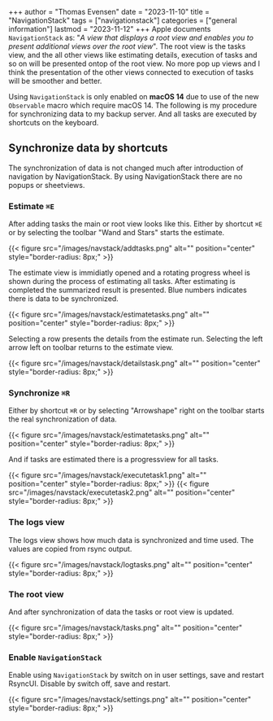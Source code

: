 +++
author = "Thomas Evensen"
date = "2023-11-10"
title =  "NavigationStack"
tags = ["navigationstack"]
categories = ["general information"]
lastmod = "2023-11-12"
+++
Apple documents `NavigationStack` as: "*A view that displays a root view and enables you to present additional views over the root view*".  The root view is the tasks view, and the all other views like estimating details, execution of tasks and so on will be presented ontop of the root view. No more pop up views and I think the presentation of the other views connected to execution of tasks will be smoother and better. 

Using `NavigationStack` is only enabled on **macOS 14** due to use of the new `Observable` macro which require macOS 14. The following is my procedure for synchronizing data to my backup server. And all tasks are executed by shortcuts on the keyboard.

## Synchronize data by shortcuts

The synchronization of data is not changed much after introduction of navigation by NavigationStack. By using NavigationStack there are no popups or sheetviews. 

### Estimate  `⌘E`

After adding tasks the main or root view looks like this.  Either by shortcut `⌘E` or by selecting the toolbar "Wand and Stars" starts the estimate.

{{< figure src="/images/navstack/addtasks.png" alt="" position="center" style="border-radius: 8px;" >}}

The estimate view is immidiatly opened and a rotating progress wheel is shown during the process of estimating all tasks. After estimating is completed the summarized result is presented. Blue numbers indicates there is data to be synchronized. 

{{< figure src="/images/navstack/estimatetasks.png" alt="" position="center" style="border-radius: 8px;" >}}

Selecting a row presents the details from the estimate run. Selecting the left arrow left on toolbar returns to the estimate view.

{{< figure src="/images/navstack/detailstask.png" alt="" position="center" style="border-radius: 8px;" >}}

### Synchronize  `⌘R`

Either by shortcut `⌘R` or by selecting  "Arrowshape" right on the toolbar starts the real synchronization of data.

{{< figure src="/images/navstack/estimatetasks.png" alt="" position="center" style="border-radius: 8px;" >}}

And if tasks are estimated there is a progressview for all tasks.

{{< figure src="/images/navstack/executetask1.png" alt="" position="center" style="border-radius: 8px;" >}}
{{< figure src="/images/navstack/executetask2.png" alt="" position="center" style="border-radius: 8px;" >}}

### The logs view

The logs view shows how much data is synchronized and time used. The values are copied from rsync output.

{{< figure src="/images/navstack/logtasks.png" alt="" position="center" style="border-radius: 8px;" >}}

### The root view 

And after synchronization of data the tasks or root view is updated.

{{< figure src="/images/navstack/tasks.png" alt="" position="center" style="border-radius: 8px;" >}}

### Enable `NavigationStack`

Enable using `NavigationStack` by switch on in user settings, save and restart RsyncUI. Disable by switch off, save and restart.

{{< figure src="/images/navstack/settings.png" alt="" position="center" style="border-radius: 8px;" >}}


